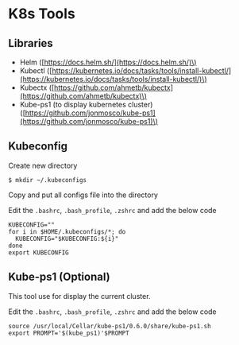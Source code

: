 # K8s Tools

## Libraries

* Helm \([https://docs.helm.sh/](https://docs.helm.sh/)\)
* Kubectl \([https://kubernetes.io/docs/tasks/tools/install-kubectl/](https://kubernetes.io/docs/tasks/tools/install-kubectl/)\)
* Kubectx \([https://github.com/ahmetb/kubectx](https://github.com/ahmetb/kubectx)\)
* Kube-ps1 \(to display kubernetes cluster\) \([https://github.com/jonmosco/kube-ps1](https://github.com/jonmosco/kube-ps1)\)

## Kubeconfig

Create new directory

`$ mkdir ~/.kubeconfigs`

Copy and put all configs file into the directory

Edit the `.bashrc`, `.bash_profile`, `.zshrc` and add the below code

```text
KUBECONFIG=""
for i in $HOME/.kubeconfigs/*; do
  KUBECONFIG="$KUBECONFIG:${i}"
done
export KUBECONFIG
```

## Kube-ps1 \(Optional\)

This tool use for display the current cluster.

Edit the `.bashrc`, `.bash_profile`, `.zshrc` and add the below code

```text
source /usr/local/Cellar/kube-ps1/0.6.0/share/kube-ps1.sh
export PROMPT='$(kube_ps1)'$PROMPT
```

